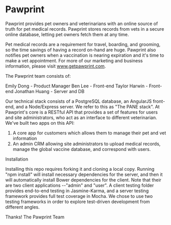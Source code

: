 Pawprint
========

Pawprint provides pet owners and veterinarians with an online source of truth for pet medical records. Pawprint stores records from vets in a secure online database, letting pet owners fetch them at any time.

Pet medical records are a requirement for travel, boarding, and grooming, so the time savings of having a record on-hand are huge. Pawprint also notifies pet owners when a vaccination is nearing expiration and it's time to make a vet appointment. For more of our marketing and business information, please visit www.getpawprint.com.

The Pawprint team consists of:

Emily Dong - Product Manager
Ben Lee - Front-end
Taylor Harwin - Front-end
Jonathan Huang - Server and DB

Our technical stack consists of a PostgreSQL database, an AngularJS front-end, and a Node/Express server. We refer to this as "The PANE stack". At Pawprint's core is a RESTful API that provides a set of features for users and site administrators, who act as an interface to different veterinarian. We've built two apps on this API:

1. A core app for customers which allows them to manage their pet and vet information
2. An admin CRM allowing site administrators to upload medical records, manage the global vaccine database, and correspond with users.

Installation

Installing this repo requires forking it and cloning a local copy. Running "npm install" will install necessary dependencies for the server, and then it will automatically install Bower dependencies for the client. Note that their are two client applications --"admin" and "user". A client testing folder provides end-to-end testing in Jasmine-Karma, and a server testing framework provides full test coverage in Mocha. We chose to use two testing frameworks in order to explore test-driven development from different angles.

Thanks!
The Pawprint Team

